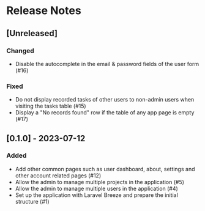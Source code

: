 # Release Notes

## [Unreleased]

### Changed

- Disable the autocomplete in the email & password fields of the user form (#16)

### Fixed

- Do not display recorded tasks of other users to non-admin users when visiting the tasks table (#15)
- Display a "No records found" row if the table of any app page is empty (#17)

## [0.1.0] - 2023-07-12

### Added

- Add other common pages such as user dashboard, about, settings and other account related pages (#12)
- Allow the admin to manage multiple projects in the application (#5)
- Allow the admin to manage multiple users in the application (#4)
- Set up the application with Laravel Breeze and prepare the initial structure (#1)
